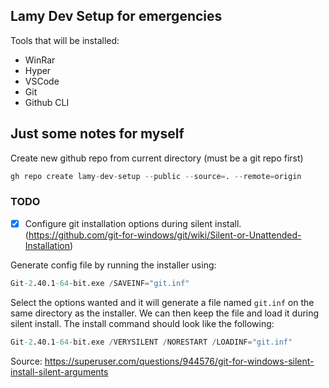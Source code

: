 ## Lamy Dev Setup for emergencies

Tools that will be installed:
- WinRar
- Hyper
- VSCode
- Git
- Github CLI

## Just some notes for myself

Create new github repo from current directory (must be a git repo first)
```s
gh repo create lamy-dev-setup --public --source=. --remote=origin
```

### TODO
- [x] Configure git installation options during silent install. (https://github.com/git-for-windows/git/wiki/Silent-or-Unattended-Installation)

Generate config file by running the installer using:
```s
Git-2.40.1-64-bit.exe /SAVEINF="git.inf"
```
Select the options wanted and it will generate a file named `git.inf` on the same directory as the installer. We can then keep the file and load it during silent install. The install command should look like the following:
```s
Git-2.40.1-64-bit.exe /VERYSILENT /NORESTART /LOADINF="git.inf"
```

Source: https://superuser.com/questions/944576/git-for-windows-silent-install-silent-arguments

